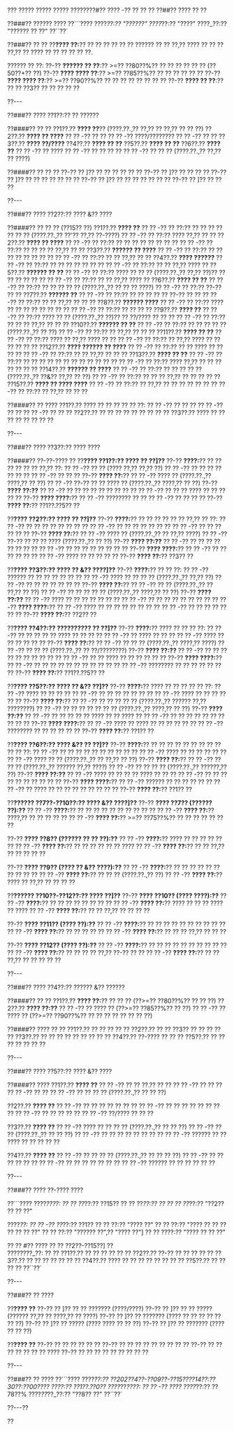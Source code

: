 ??? ????? ????? ????? ????????#?? ???? -?? ?? ?? ??
??##?? ???? ?? ??

??###?? ?????? ????
??```????
????_??:?? "??????"
????_??:?? "????"
????_??:?? "?????? ?? ??"
??``??`

??###?? ?? ??
??**???? ??:**?? ?? ?? ?? ?? ?? ?? ?????? ?? ?? ??,?? ???? ?? ?? ?? ??,?? ?? ???? ?? ?? ?? ?? ?? ??.

?????? ?? ??:
??-?? **?????? ?? ??**:?? >=?? ??80??%?? ?? ?? ?? ?? ?? ?? (??50??+?? ??)
??-?? **???? ???? ??**:?? >=?? ??85??%?? ?? ?? ?? ?? ?? ??
??-?? **???? ???? ??**:?? >=?? ??90??%?? ?? ?? ?? ?? ?? ?? ?? ??
??-?? **???? ?? ??**:?? ?? ?? ??3?? ?? ?? ?? ?? ??

??---

??###?? ???? ??1??:?? ?? ??????

??####?? ?? ??
??1??.?? **???? ??**?? (????.??.,?? ??,?? ?? ??,?? ?? ?? ??)
??2??.?? **???? ?? ????**
??  ?? -?? ?? ??
??  ?? -?? ????/????????
??  ?? -?? ?? ??
??3??.?? **???? ??/????**
??4??.?? **???? ?? ??**
??5??.?? **???? ?? ??**
??6??.?? **???? ??**
??  ?? -?? ?? ????
??  ?? -?? ?? ?? ?? ??
??  ?? -?? ?? ?? ?? (????.??.,?? ??,?? ?? ????)

??####?? ?? ?? ??
??-?? ?? ]?? ?? ?? ?? ?? ?? ??
??-?? ?? ]?? ?? ?? ?? ??
??-?? ?? ]?? ?? ?? ?? ?? ?? ?? ??
??-?? ?? ]?? ?? ?? ?? ?? ?? ?? ??
??-?? ?? ]?? ?? ?? ??

??---

??###?? ???? ??2??:?? ???? &?? ????

??####?? ?? ?? ?? (??15?? ??)
??1??.?? **???? ??**
??  ?? -?? ?? ??:?? ?? ?? ?? ?? ?? ?? ?? (????.??.,?? ??'?? ??,?? ??-????)
??  ?? -?? ?? ??:?? ???? ??,?? ?? ??
??2??.?? **???? ?? ????**
??  ?? -?? ?? ??:?? ?? ?? ?? ?? ?? ?? ?? ??
??  ?? -?? ?? ??:?? ?? ?? ?? ?? ??,?? ?? ??
??3??.?? **?????? ?? ????**
??  ?? -?? ?? ??:?? ?? ?? ?? ?? ?? ?? ?? ??
??  ?? -?? ?? ??:?? ?? ?? ??,?? ?? ??
??4??.?? **???? ??????**
??  ?? -?? ?? ??:?? ?? ?? ?? ?? ?? ?? ??
??  ?? -?? ?? ??:?? ?? ?? ??,?? ???? ??
??5??.?? **?????? ?? ??**
??  ?? -?? ?? ??:?? ???? ?? ?? ?? (????.??.,?? ??,?? ??)?? ?? ?? ?? ?? ?? ??
??  ?? -?? ?? ??:?? ?? ?? ??,?? ???? ??
??6??.?? **???? ?? ??**
??  ?? -?? ?? ??:?? ?? ?? ?? ?? ?? (????.??.,?? ?? ?? ?? ????)
??  ?? -?? ?? ??:?? ??-?? ?? ??
??7??.?? **?????? ??**
??  ?? -?? ?? ??:?? ?? ?? ?? ?? ?? ??-?? ?? ??
??  ?? -?? ?? ??:?? ?? ?? ??,?? ?? ?? ??
??8??.?? **?????? ????**
??  ?? -?? ?? ??:?? ???? ?? ?? ?? ?? ?? ?? ?? ??
??  ?? -?? ?? ??:?? ?? ?? ?? ??
??9??.?? **???? ??**
??  ?? -?? ?? ??:?? ???? ?? ?? (????.??.,?? ??)?? ?? ??/???? ?? ?? ??
??  ?? -?? ?? ??:?? ?? ?? ?? ??,?? ?? ?? ??
??10??.?? **?????? ?? ??**
??   ?? -?? ?? ??:?? ?? ?? ?? ?? ?? (????.??.,?? ?? ??)
??   ?? -?? ?? ??:?? ?? ??,?? ?? ?? ??
??11??.?? **???? ?? ??**
??   ?? -?? ?? ??:?? ???? ?? ??,?? ???? ?? ??
??   ?? -?? ?? ??:?? ?? ??,?? ???? ?? ?? ?? ?? ?? ??
??12??.?? **???? ?????? ?? ????**
??   ?? -?? ?? ??:?? ?? ?? ???? ?? ?? ?? ??
??   ?? -?? ?? ??:?? ?? ?? ??,?? ?? ?? ??
??13??.?? **???? ?? ??**
??   ?? -?? ?? ??:?? ?? ?? ?? ?? ?? ?? ?? ?? ?? ?? ?? ??
??   ?? -?? ?? ??:?? ???? ??,?? ?? ?? ?? ?? ?? ?? ??
??14??.?? **?????? ?? ????**
??   ?? -?? ?? ??:?? ?? ?? ?? ?? ?? (????.??.,?? ??&?? ??,?? ?? ??)
??   ?? -?? ?? ??:?? ?? ?? ?? ??,?? ?? ?? ?? ?? ??
??15??.?? **???? ?? ???? ????**
??   ?? -?? ?? ??:?? ?? ??,?? ?? ?? ?? ?? ?? ??
??   ?? -?? ?? ??:?? ?? ??,?? ?? ?? ??

??####?? ?? ????
??1??.?? ???? ?? ?? ?? ?? ?? ??:
??  ?? -?? ?? ?? ??
??  ?? -?? ?? ??
??  ?? -?? ?? ?? ??
??2??.?? ?? ?? ?? ?? ?? ?? ?? ?? ??
??3??.?? ???? ?? ?? ?? ?? ?? ?? ?? ??

??---

??###?? ???? ??3??:?? ???? ????

??####?? ??-??-???? ??
??**???? ??1??:?? ???? ?? ??]??**
??-?? **????:**?? ?? ?? ?? ?? ?? ?? ??,?? ??:
?? ?? -?? ?? ?? (???? ??,?? ??,?? ??)
?? ?? -?? ?? ?? ?? ?? ?? ?? ??
?? ?? -?? ?? ?? ??
??-?? **???? ??:**?? 
?? ?? -?? ???? ?? (????.??.,?? ????,?? ?? ??)
?? ?? -?? ??-?? ?? ?? ???? ?? (????.??.,?? ????,?? ?? ??)
??-?? **???? ??:??**
?? ?? -?? ?? ?? ?? ?? ?? ?? ?? ?? ??
?? ?? -?? ?? ?? ?? ???? ?? ?? ?? ?? ??
??-?? **???? ????:**?? 
?? ?? -?? ???????? ?? ??
?? ?? -?? ?? ?? ?? ??
??-?? **???? ??:**?? ??1??.??5?? ??

??**???? ??2??:?? ???? ?? ??]??**
??-?? **????:**?? ?? ?? ?? ?? ?? ?? ??,?? ?? ??:
?? ?? -?? ?? ?? ?? ?? ?? ?? ?? ??
?? ?? -?? ?? ?? ?? ?? ?? ?? ??
?? ?? -?? ?? ?? ?? ?? ?? ??
??-?? **???? ??:**?? 
?? ?? -?? ???? ?? (????.??.,?? ?? ??,?? ????)
?? ?? -?? ??-?? ?? ?? ?? ???? (????.??.,?? ?? ??)
??-?? **???? ??:??**
?? ?? -?? ?? ?? ?? ?? ?? ?? ?? ??
?? ?? -?? ?? ?? ?? ?? ?? ?? ?? ??
??-?? **???? ????:**?? 
?? ?? -?? ?? ?? ?? ?? ?? ??
?? ?? -?? ???? ?? ?? ?? ?? ??
??-?? **???? ??:**?? ??3?? ??

??**???? ??3??:?? ???? ?? &?? ????]??**
??-?? **????:**?? ?? ?? ??:
?? ?? -?? ?????? ?? ?? ?? ?? ?? ?? ??
?? ?? -?? ???? ?? ?? ?? ?? (????.??.,?? ??,?? ??)
?? ?? -?? ?? ?? ?? ?? ?? ?? ??
??-?? **???? ??:**?? 
?? ?? -?? ?? ?? (????.??.,?? ?? ??,?? ?? ??)
?? ?? -?? ?? ?? ?? ?? ?? (????.??.,?? ????,?? ?? ??)
??-?? **???? ??:??**
?? ?? -?? ???? ?? ?? ?? ?? ?? ?? ??
?? ?? -?? ?? ?? ?? ?? ?? ?? ?? ?? ??
??-?? **???? ????:**?? 
?? ?? -?? ???? ?? ?? ?? ?? ?? ?? ?? ??
?? ?? -?? ?? ?? ?? ?? ?? ?? ??
??-?? **???? ??:**?? ??2?? ??

??**???? ??4??:?? ?????????? ?? ??]??**
??-?? **????:**?? ???? ?? ?? ?? ??:
?? ?? -?? ?? ?? ?? ?? ?? ???? ?? ?? ?? ??
?? ?? -?? ?? ???? ?? ?? ??
?? ?? -?? ???? ?? ?? ?? ?? ?? ??
??-?? **???? ??:**?? 
?? ?? -?? ?? ?? ?? (????.??.,?? ????,?? ????)
?? ?? -?? ?? ?? ?? (????.??.,?? ?? ??/????????)
??-?? **???? ??:??**
?? ?? -?? ?? ?? ?? ?? ?? ?? ?? ?? ?? ??
?? ?? -?? ?? ?? ???? ?? ?? ?? ?? ?? ??
??-?? **???? ????:**?? 
?? ?? -?? ?? ?? ?? ?? ?? ?? ?? ?? ?? ?? ??
?? ?? -?? ???????? ?? ?? ?? ?? ?? ?? ??
??-?? **???? ??:**?? ??1??.??5?? ??

??**???? ??5??:?? ???? ?? &?? ??]??**
??-?? **????:**?? ???? ?? ?? ?? ?? ?? ??:
?? ?? -?? ???? ?? ?? ?? ??
?? ?? -?? ?? ?? ?? ?? ?? ?? ??
?? ?? -?? ???? ?? ?? ?? ?? ?? ??
??-?? **???? ??:**?? 
?? ?? -?? ?? ?? ?? ?? ?? (????.??.,?? ?????? ??,?? ????????)
?? ?? -?? ?? ?? ?? ?? ?? ?? ?? (????.??.,?? ????,?? ?? ??)
??-?? **???? ??:??**
?? ?? -?? ?? ?? ?? ?? ?? ???? ?? ?? ???? ??
?? ?? -?? ?? ?? ?? ?? ?? ?? ?? ?? ?? ??
??-?? **???? ????:**?? 
?? ?? -?? ???? ?? ???? ?? ?? ?? ?? ?? ??
?? ?? -?? ???????? ?? ?? ?? ?? ?? ??
??-?? **???? ??:**?? ??1?? ??

??**???? ??6??:?? ???? &?? ?? ??]??**
??-?? **????:**?? ?? ?? ?? ?? ?? ?? ?? ?? ?? ?? ?? ??:
?? ?? -?? ?? ?? ?? ?? ?? ?? ?? ?? ?? ??
?? ?? -?? ???? ?? ?? ?? ?? ?? ??
?? ?? -?? ???? ?? ?? (????.??.,?? ?? ??,?? ?? ??)
??-?? **???? ??:**?? 
?? ?? -?? ?? ?? ?? (????.??.,?? ?????? ??,?? ????)
?? ?? -?? ?? ?? ?? ?? (????.??.,?? ??????,?? ??)
??-?? **???? ??:??**
?? ?? -?? ???? ?? ?? ?? ?? ???? ?? ?? ??
?? ?? -?? ?? ?? ?? ?? ?? ?? ?? ?? ?? ??
??-?? **???? ????:**?? 
?? ?? -?? ?????? ?? ?? ?? ?? ?? ??
?? ?? -?? ?? ???? ?? ?? ?? ?? ?? ?? ?? ?? ??
??-?? **???? ??:**?? ??1?? ??

??**?????? ??7??-??10??:?? ???? &?? ????]??**
??-?? **???? ??7?? (?????? ??):??**
?? ?? -?? **????:**?? ?? ?? ?? ?? ?? ?? ?? ?? ?? ??
?? ?? -?? **???? ??:**?? ????,?? ?? ?? ?? ?? ??
?? ?? -?? **???? ??:**?? >=?? ??75??%?? ?? ?? ?? ?? ?? ?? ??

??-?? **???? ??8?? (?????? ?? ?? ??):??**
?? ?? -?? **????:**?? ???? ?? ?? ?? ?? ?? ??
?? ?? -?? **???? ??:**?? ?? ?? ?? ?? ?? ?? ????
?? ?? -?? **???? ??:**?? ?? ?? ??,?? ?? ?? ?? ?? ??

??-?? **???? ??9?? (???? ?? &?? ????):??**
?? ?? -?? **????:**?? ?? ?? ?? ?? ?? ?? ?? ?? ?? ??
?? ?? -?? **???? ??:**?? ?? ?? ?? (????.??.,?? ??)
?? ?? -?? **???? ??:**?? ???? ?? ??,?? ?? ?? ?? ??

??**?????? ??10??-??12??:?? ???? ??]??**
??-?? **???? ??10?? (???? ????):??**
?? ?? -?? **????:**?? ?? ?? ?? ?? ?? ?? ?? ??
?? ?? -?? **???? ??:**?? ???? ?? ?? ?? ???? ?? ????
?? ?? -?? **???? ??:**?? ?? ?? ??,?? ?? ?? ?? ??

??-?? **???? ??11?? (???? ??):??**
?? ?? -?? **????:**?? ?? ?? ?? ?? ?? ?? ?? ?? ?? ??
?? ?? -?? **???? ??:**?? ?? ?? ?? ?? ??
?? ?? -?? **???? ??:**?? ?? ?? ?? ??,?? ?? ?? ??

??-?? **???? ??12?? (???? ??):??**
?? ?? -?? **????:**?? ?? ?? ?? ?? ?? ?? ?? ?? ?? ??
?? ?? -?? **???? ??:**?? ?? ?? ?? ?? ??,?? ??-?? ?? ??
?? ?? -?? **???? ??:**?? ?? ?? ??,?? ?? ?? ?? ?? ??

??---

??###?? ???? ??4??:?? ?????? &?? ??????

??####?? ?? ??
??1??.?? **???? ??:**?? ?? ?? ?? (??>=?? ??80??%?? ?? ?? ??)
??2??.?? **???? ??:??**
??  ?? -?? ?? ???? ?? (??>=?? ??85??%?? ?? ??)
??  ?? -?? ?? ???? ?? (??>=?? ??90??%?? ?? ?? ?? ?? ?? ?? ?? ??)

??####?? ???? ?? ??
??1??.?? ?? ?? ?? ?? ??
??2??.?? ?? ?? ??3?? ?? ?? ?? ?? ??
??3??.?? ?? ?? ?? ?? ?? ?? ?? ?? ??
??4??.?? ??-???? ?? ?? ??
??5??.?? ?? ?? ?? ?? ?? ?? ??

??---

??###?? ???? ??5??:?? ???? &?? ????

??####?? ????
??1??.?? **???? ??**
??  ?? -?? ?? ?? ??.?? ?? ??
??  ?? -?? ?? ?? ??
??  ?? -?? ?? ??
??  ?? -?? ?? ?? ?? ?? (????.??.,?? ?? ?? ??)

??2??.?? **???? ??**
??  ?? -?? ?? ?? ?? ?? ?? ?? ??
??  ?? -?? ?? ?? ?? ?? ?? ?? ?? ??
??  ?? -?? ?? ?? ?? ?? ??
??  ?? -?? ??/???? ?? ?? ??

??3??.?? **???? ??**
??  ?? -?? ???? ?? ?? ?? ?? (????.??.,?? ?? ?? ??)
??  ?? -?? ?? ?? (????.??.,?? ?? ?? ??)
??  ?? -?? ?? ?? ?? ?? ?? ?? ?? ??
??  ?? -?? ?????? ?? ?? ???? ?? ?? ?? ?? ??

??4??.?? **???? ??**
??  ?? -?? ?? ?? ?? ?? (????.??.,?? ?? ?? ?? ??)
??  ?? -?? ?? ?? ?? ?? ?? ??
??  ?? -?? ?? ?? ?? ?? ?? ?? ??
??  ?? -?? ?????? ?? ?? ?? ?? ?? ??

??---

??###?? ???? ??-???? ????

??```????
????_????:
?? ?? ??_??:?? ??15??
?? ?? ??_??:?? ??
?? ?? ??_??:?? "??2?? ?? ?? ??"

????_??:
?? ?? -?? ??_??:?? ??1??
??   ?? ??:?? "???? ??"
??   ?? ??:?? "???? ?? ?? ?? ?? ?? ?? ??"
??   ?? ??:?? "?????? ??",?? "???? ??"]
??   ?? ????:?? "???? ?? ?? ??"

?? ?? #?? ???? ?? ?? ??2??-??15??]
??  
????????_??:
?? ?? ??1??.?? ?? ?? ?? ??
?? ?? ??2??.?? ??-?? ?? ?? ??
?? ?? ??3??.?? ?? ?? ?? ?? ??
?? ?? ??4??.?? ???? ?? ?? ?? ?? ?? ??
?? ?? ??5??.?? ?? ?? ?? ??
??``??`

??---

??###?? ?? ????

??**???? ??**
??-?? ?? ]?? ?? ?? ??????? (????/????)
??-?? ?? ]?? ?? ?? ????? (?????? ??,?? ?? ????,?? ?? ????)
??-?? ?? ]?? ?? ??????? (???? ?? ?? ?? ?? ?? ?? ??)
??-?? ?? ]?? ?? ????? (???? ???? ?? ?? ??)
??-?? ?? ]?? ?? ??????? (???? ?? ?? ??)

??**???? ??**
??-?? ?? ?? ?? ?? ?? ??
??-?? ?? ?? ?? ?? ?? ?? ?? ?? ??
??-?? ?? ?? ?? ?? ?? ?? ?? ????
??-?? ?? ?? ?? ?? ?? ?? ?? ?? ??

??---

??###?? ?? ????
??```????
????_??:?? ??202??4??-??09??-??15????14??:??30??:??00????
????:?? ??1??.??0??
????_??_????:
?? ?? -?? ????
????_??:?? ??78??%
????_??_??_??:?? "??8?? ??"
??``??`

??---??

??